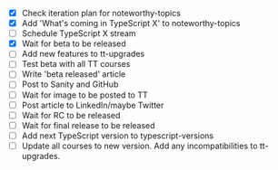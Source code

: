 - [x] Check iteration plan for noteworthy-topics
- [x] Add 'What's coming in TypeScript X' to noteworthy-topics
- [ ] Schedule TypeScript X stream
- [x] Wait for beta to be released
- [ ] Add new features to tt-upgrades
- [ ] Test beta with all TT courses
- [ ] Write 'beta released' article
- [ ] Post to Sanity and GitHub
- [ ] Wait for image to be posted to TT
- [ ] Post article to LinkedIn/maybe Twitter
- [ ] Wait for RC to be released
- [ ] Wait for final release to be released
- [ ] Add next TypeScript version to typescript-versions
- [ ] Update all courses to new version. Add any incompatibilities to tt-upgrades.

<!-- TODO -->
